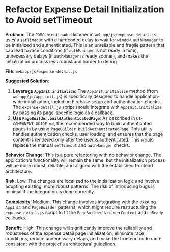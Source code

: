 # Refactor Expense Detail Initialization to Avoid setTimeout

**Problem**: The `DOMContentLoaded` listener in `webapp/js/expense-detail.js` uses a `setTimeout` with a hardcoded delay to wait for `window.authManager` to be initialized and authenticated. This is an unreliable and fragile pattern that can lead to race conditions (if `authManager` is not ready in time), unnecessary delays (if `authManager` is ready sooner), and makes the initialization process less robust and harder to debug.

**File**: `webapp/js/expense-detail.js`

**Suggested Solution**:
1. **Leverage `AppInit.initialize`**: The `AppInit.initialize` method (from `webapp/js/app-init.js`) is specifically designed to handle application-wide initialization, including Firebase setup and authentication checks. The `expense-detail.js` script should integrate with `AppInit.initialize` by passing its page-specific logic as a callback.
2. **Use `PageBuilder.buildAuthenticatedPage`**: As described in `UI-COMPONENT-GUIDE.md`, the recommended way to build authenticated pages is by using `PageBuilder.buildAuthenticatedPage`. This utility handles authentication checks, user loading, and ensures that the page content is rendered only after the user is authenticated. This would replace the manual `setTimeout` and `authManager` checks.

**Behavior Change**: This is a pure refactoring with no behavior change. The application's functionality will remain the same, but the initialization process will be more robust, reliable, and aligned with the established frontend architecture.

**Risk**: Low. The changes are localized to the initialization logic and involve adopting existing, more robust patterns. The risk of introducing bugs is minimal if the integration is done correctly.

**Complexity**: Medium. This change involves integrating with the existing `AppInit` and `PageBuilder` patterns, which might require restructuring the `expense-detail.js` script to fit the `PageBuilder`'s `renderContent` and `onReady` callbacks.

**Benefit**: High. This change will significantly improve the reliability and robustness of the expense detail page initialization, eliminate race conditions, reduce unnecessary delays, and make the frontend code more consistent with the project's architectural guidelines.